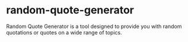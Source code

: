 # random-quote-generator
Random Quote Generator is a tool designed to provide you with random quotations or quotes on a wide range of topics.
